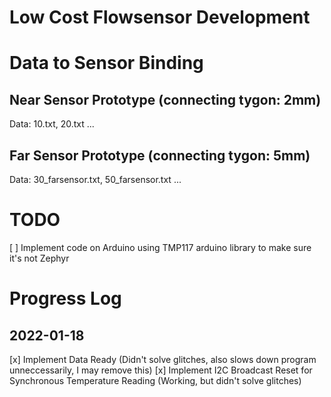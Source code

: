 # Low Cost Flowsensor Development

# Data to Sensor Binding
## Near Sensor Prototype (connecting tygon: 2mm)
Data: 10.txt, 20.txt ...
## Far Sensor Prototype (connecting tygon: 5mm)
Data: 30_farsensor.txt, 50_farsensor.txt ...

# TODO
[ ] Implement code on Arduino using TMP117 arduino library to make sure it's not Zephyr

# Progress Log
## 2022-01-18
[x] Implement Data Ready (Didn't solve glitches, also slows down program unneccessarily, I may remove this)
[x] Implement I2C Broadcast Reset for Synchronous Temperature Reading (Working, but didn't solve glitches)
